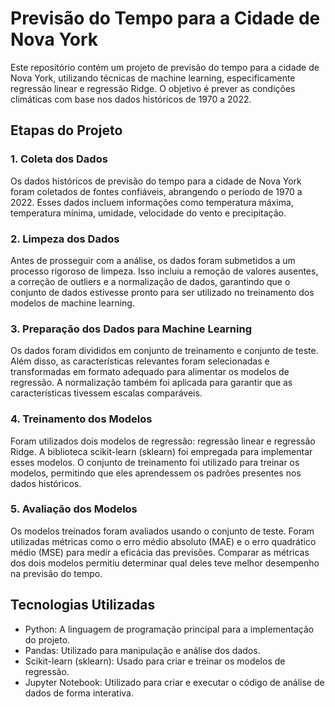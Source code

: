# Previsão do Tempo para a Cidade de Nova York
Este repositório contém um projeto de previsão do tempo para a cidade de Nova York, utilizando técnicas de machine learning, especificamente regressão linear e regressão Ridge. O objetivo é prever as condições climáticas com base nos dados históricos de 1970 a 2022.

## Etapas do Projeto
### 1. Coleta dos Dados
Os dados históricos de previsão do tempo para a cidade de Nova York foram coletados de fontes confiáveis, abrangendo o período de 1970 a 2022. Esses dados incluem informações como temperatura máxima, temperatura mínima, umidade, velocidade do vento e precipitação.

### 2. Limpeza dos Dados
Antes de prosseguir com a análise, os dados foram submetidos a um processo rigoroso de limpeza. Isso incluiu a remoção de valores ausentes, a correção de outliers e a normalização de dados, garantindo que o conjunto de dados estivesse pronto para ser utilizado no treinamento dos modelos de machine learning.

### 3. Preparação dos Dados para Machine Learning
Os dados foram divididos em conjunto de treinamento e conjunto de teste. Além disso, as características relevantes foram selecionadas e transformadas em formato adequado para alimentar os modelos de regressão. A normalização também foi aplicada para garantir que as características tivessem escalas comparáveis.

### 4. Treinamento dos Modelos
Foram utilizados dois modelos de regressão: regressão linear e regressão Ridge. A biblioteca scikit-learn (sklearn) foi empregada para implementar esses modelos. O conjunto de treinamento foi utilizado para treinar os modelos, permitindo que eles aprendessem os padrões presentes nos dados históricos.

### 5. Avaliação dos Modelos
Os modelos treinados foram avaliados usando o conjunto de teste. Foram utilizadas métricas como o erro médio absoluto (MAE) e o erro quadrático médio (MSE) para medir a eficácia das previsões. Comparar as métricas dos dois modelos permitiu determinar qual deles teve melhor desempenho na previsão do tempo.

## Tecnologias Utilizadas
- Python: A linguagem de programação principal para a implementação do projeto.
- Pandas: Utilizado para manipulação e análise dos dados.
- Scikit-learn (sklearn): Usado para criar e treinar os modelos de regressão.
- Jupyter Notebook: Utilizado para criar e executar o código de análise de dados de forma interativa.

